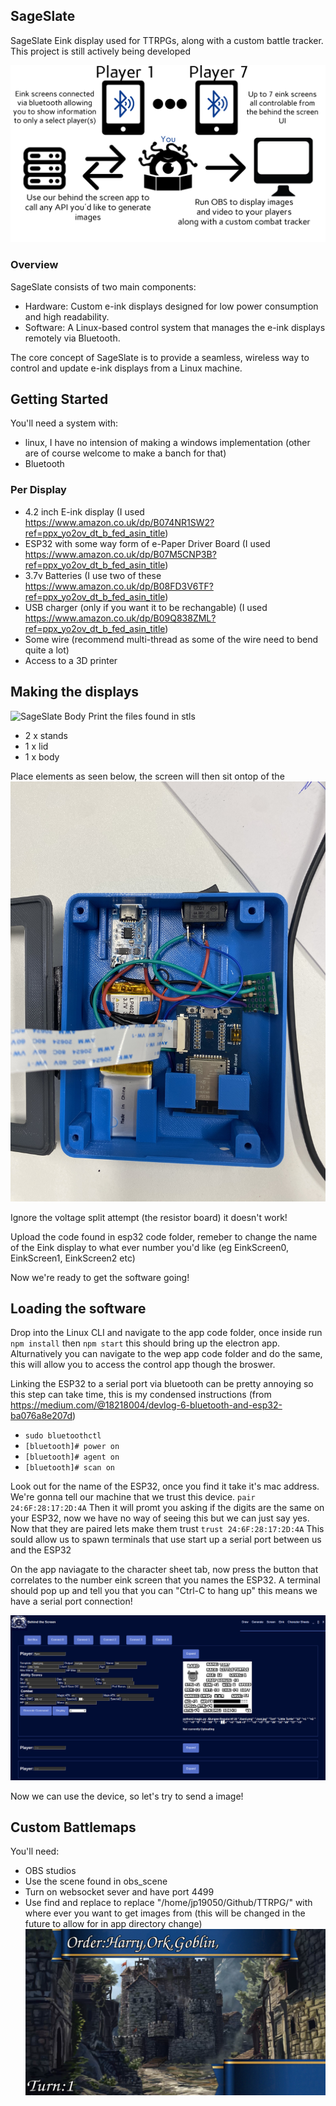 ## SageSlate
SageSlate Eink display used for TTRPGs, along with a custom battle tracker. This project is still actively being developed

![SageSlate Diagram](./images/sageslate-diagram.png)

### Overview
SageSlate consists of two main components:

- Hardware: Custom e-ink displays designed for low power consumption and high readability.
- Software: A Linux-based control system that manages the e-ink displays remotely via Bluetooth.

The core concept of SageSlate is to provide a seamless, wireless way to control and update e-ink displays from a Linux machine. 

## Getting Started
You'll need a system with:
- linux, I have no intension of making a windows implementation (other are of course welcome to make a banch for that)
- Bluetooth
### Per Display
- 4.2 inch E-ink display (I used https://www.amazon.co.uk/dp/B074NR1SW2?ref=ppx_yo2ov_dt_b_fed_asin_title)
- ESP32 with some way form of e-Paper Driver Board (I used https://www.amazon.co.uk/dp/B07M5CNP3B?ref=ppx_yo2ov_dt_b_fed_asin_title)
- 3.7v Batteries (I use two of these https://www.amazon.co.uk/dp/B08FD3V6TF?ref=ppx_yo2ov_dt_b_fed_asin_title)
- USB charger (only if you want it to be rechangable) (I used https://www.amazon.co.uk/dp/B09Q838ZML?ref=ppx_yo2ov_dt_b_fed_asin_title)
- Some wire (recommend multi-thread as some of the wire need to bend quite a lot)
- Access to a 3D printer

## Making the displays
![SageSlate Body](./images/sage_eink.png)
Print the files found in stls
- 2 x stands
- 1 x lid
- 1 x body

Place elements as seen below, the screen will then sit ontop of the 
![SageSlate Electronics](./images/electronics.JPG)

Ignore the voltage split attempt (the resistor board) it doesn't work!

Upload the code found in esp32 code folder, remeber to change the name of the Eink display to what ever number you'd like (eg EinkScreen0, EinkScreen1, EinkScreen2 etc)

Now we're ready to get the software going!

## Loading the software
Drop into the Linux CLI and navigate to the app code folder, once inside run `npm install` then `npm start` this should bring up the electron app. Alturnatively you can navigate to the wep app code folder and do the same, this will allow you to access the control app though the broswer. 

Linking the ESP32 to a serial port via bluetooth can be pretty annoying so this step can take time, this is my condensed instructions (from https://medium.com/@18218004/devlog-6-bluetooth-and-esp32-ba076a8e207d)

- ``sudo bluetoothctl``
- `` [bluetooth]# power on ``
- `` [bluetooth]# agent on ``
- `` [bluetooth]# scan on ``

Look out for the name of the ESP32, once you find it take it's mac address. We're gonna tell our machine that we trust this device.
``pair 24:6F:28:17:2D:4A``
Then it will promt you asking if the digits are the same on your ESP32, now we have no way of seeing this but we can just say yes. Now that they are paired lets make them trust
``trust 24:6F:28:17:2D:4A``
This sould allow us to spawn terminals that use start up a serial port between us and the ESP32

On the app naviagate to the character sheet tab, now press the button that correlates to the number eink screen that you names the ESP32. A terminal should pop up and tell you that you can "Ctrl-C to hang up" this means we have a serial port connection!

![SageSlate UI](./images/UI.png)

Now we can use the device, so let's try to send a image!

## Custom Battlemaps
You'll need:
- OBS studios
- Use the scene found in obs_scene
- Turn on websocket sever and have port 4499
- Use find and replace to replace "/home/jp19050/Github/TTRPG/" with where ever you want to get images from (this will be changed in the future to allow for in app directory change)
![SageSlate Battlemap](./images/sage_screen.png)



